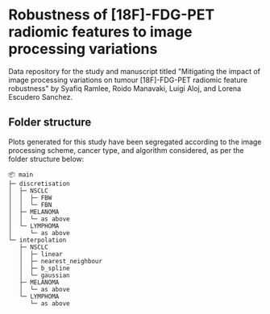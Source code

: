 # Robustness of [18F]-FDG-PET radiomic features to image processing variations

Data repository for the study and manuscript titled "Mitigating the impact of image processing variations on tumour [18F]-FDG-PET radiomic feature robustness" by Syafiq Ramlee, Roido Manavaki, Luigi Aloj, and Lorena Escudero Sanchez.


## Folder structure

Plots generated for this study have been segregated according to the image processing scheme, cancer type, and algorithm considered, as per the folder structure below:

```
📦 main
├─ discretisation
│  ├─ NSCLC
│  │  ├─ FBW
│  │  └─ FBN
│  ├─ MELANOMA
│  │  └─ as above
│  └─ LYMPHOMA
│     └─ as above
└─ interpolation
   ├─ NSCLC
   │  ├─ linear
   │  ├─ nearest_neighbour
   │  ├─ b_spline
   │  └─ gaussian
   ├─ MELANOMA
   │  └─ as above
   └─ LYMPHOMA
      └─ as above
```



